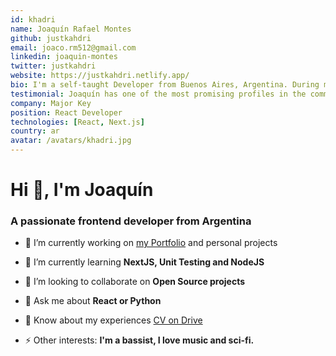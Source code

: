 ```yaml
---
id: khadri
name: Joaquín Rafael Montes
github: justkahdri
email: joaco.rm512@gmail.com
linkedin: joaquin-montes
twitter: justkahdri
website: https://justkahdri.netlify.app/
bio: I'm a self-taught Developer from Buenos Aires, Argentina. During my personal projects I worked with Frontend, Data Analysis and Databases. My main objective is to become a professional in tech. Maybe you can help me achieve it!
testimonial: Joaquín has one of the most promising profiles in the community, althought being young he has shown great skills and creativity in all the challenges he presented for the streams. I'm totally sure that with some companion he can be a very valuable asset in 1 year of work.
company: Major Key
position: React Developer
technologies: [React, Next.js]
country: ar
avatar: /avatars/khadri.jpg
---
```


# Hi 👋, I'm Joaquín
### A passionate frontend developer from Argentina

- 🔭 I’m currently working on [my Portfolio](https://justkahdri.netlify.app/) and personal projects
- 🌱 I’m currently learning **NextJS, Unit Testing and NodeJS**
- 👯 I’m looking to collaborate on **Open Source projects**

- 💬 Ask me about **React or Python**
- 📄 Know about my experiences [CV on Drive](https://drive.google.com/file/d/1teqrKhGtbGPOz6g1Ik-t6SuKkD44vSls/view?usp=sharing)
- ⚡ Other interests: **I'm a bassist, I love music and sci-fi.**

